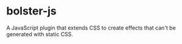 bolster-js
==========

A JavaScript plugin that extends CSS to create effects that can't be generated with static CSS.
